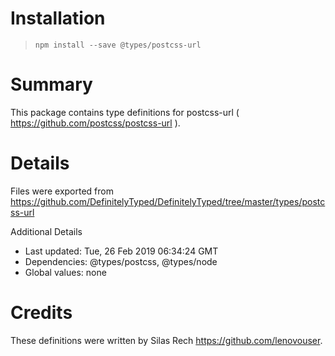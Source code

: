 # Installation
> `npm install --save @types/postcss-url`

# Summary
This package contains type definitions for postcss-url ( https://github.com/postcss/postcss-url ).

# Details
Files were exported from https://github.com/DefinitelyTyped/DefinitelyTyped/tree/master/types/postcss-url

Additional Details
 * Last updated: Tue, 26 Feb 2019 06:34:24 GMT
 * Dependencies: @types/postcss, @types/node
 * Global values: none

# Credits
These definitions were written by Silas Rech <https://github.com/lenovouser>.
